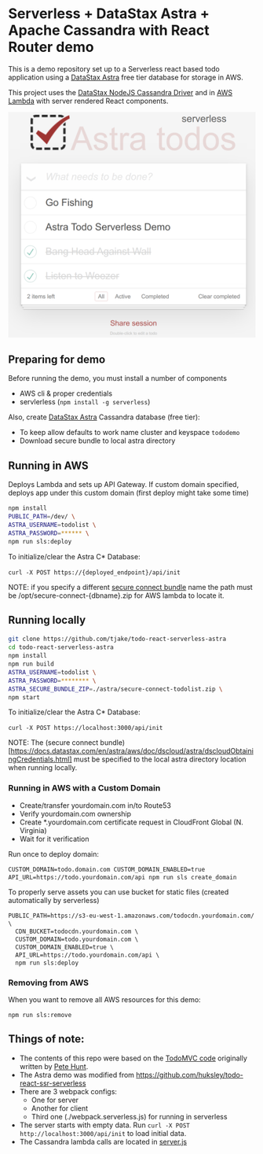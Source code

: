 # Serverless + DataStax Astra + Apache Cassandra with React Router demo

This is a demo repository set up to a Serverless react based todo application
using a [DataStax Astra](https://astra.datastax.com) free tier database for storage in AWS. 

This project uses the [DataStax NodeJS Cassandra Driver](https://github.com/datastax/nodejs-driver) 
and in [AWS Lambda](https://aws.amazon.com/lambda) with server rendered React components.

![todo](./todo.png)

## Preparing for demo

Before running the demo, you must install a number of components

  * AWS cli &amp; proper credentials
  * servlerless (`npm install -g serverless`)

Also, create [DataStax Astra](http://astra.datastax.com) Cassandra database (free tier): 
    
  * To keep allow defaults to work name cluster and keyspace `tododemo`
  * Download secure bundle to local astra directory 

## Running in AWS

Deploys Lambda and sets up API Gateway. If custom domain specified, deploys app under this custom domain (first deploy might take some time)

```bash
npm install
PUBLIC_PATH=/dev/ \
ASTRA_USERNAME=todolist \
ASTRA_PASSWORD=****** \
npm run sls:deploy
```

To initialize/clear the Astra C* Database:

 `curl -X POST https://{deployed_endpoint}/api/init`

NOTE: if you specify a different [secure connect bundle](https://docs.datastax.com/en/astra/aws/doc/dscloud/astra/dscloudObtainingCredentials.html) name the path must be /opt/secure-connect-{dbname}.zip for AWS lambda to locate it.

## Running locally

```bash
git clone https://github.com/tjake/todo-react-serverless-astra
cd todo-react-serverless-astra
npm install
npm run build
ASTRA_USERNAME=todolist \
ASTRA_PASSWORD=******** \
ASTRA_SECURE_BUNDLE_ZIP=./astra/secure-connect-todolist.zip \
npm start
```

To initialize/clear the Astra C* Database:
 
 `curl -X POST https://localhost:3000/api/init`

NOTE: The (secure connect bundle)[https://docs.datastax.com/en/astra/aws/doc/dscloud/astra/dscloudObtainingCredentials.html] must be specified to the local astra directory location when running locally.

### Running in AWS with a Custom Domain

  * Create/transfer yourdomain.com in/to Route53
  * Verify yourdomain.com ownership
  * Create *.yourdomain.com certificate request in CloudFront Global (N. Virginia)
  * Wait for it verification
  
Run once to deploy domain:

```
CUSTOM_DOMAIN=todo.domain.com CUSTOM_DOMAIN_ENABLED=true API_URL=https://todo.yourdomain.com/api npm run sls create_domain
```

To properly serve assets you can use bucket for static files (created automatically by serverless)

```
PUBLIC_PATH=https://s3-eu-west-1.amazonaws.com/todocdn.yourdomain.com/ \
  CDN_BUCKET=todocdn.yourdomain.com \
  CUSTOM_DOMAIN=todo.yourdomain.com \
  CUSTOM_DOMAIN_ENABLED=true \
  API_URL=https://todo.yourdomain.com/api \
  npm run sls:deploy
```

### Removing from AWS

When you want to remove all AWS resources for this demo:

```
npm run sls:remove
```

## Things of note:

 - The contents of this repo were based on the [TodoMVC code](https://github.com/tastejs/todomvc/tree/master/examples/react) originally written by [Pete Hunt](https://github.com/petehunt).
 - The Astra demo was modified from https://github.com/huksley/todo-react-ssr-serverless
 - There are 3 webpack configs:
   - One for server
   - Another for client
   - Third one (./webpack.serverless.js) for running in serverless
 - The server starts with empty data. Run `curl -X POST http://localhost:3000/api/init` to load initial data.
 - The Cassandra lambda calls are located in [server.js](./server.js)
